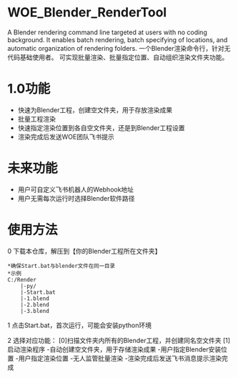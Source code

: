 # WOE_Blender_RenderTool
A Blender rendering command line targeted at users with no coding background. 
It enables batch rendering, batch specifying of locations, and automatic organization of rendering folders.
一个Blender渲染命令行，针对无代码基础使用者。
可实现批量渲染、批量指定位置、自动组织渲染文件夹功能。


# 1.0功能
- 快速为Blender工程，创建空文件夹，用于存放渲染成果
- 批量工程渲染
- 快速指定渲染位置到各自空文件夹，还是到Blender工程设置
- 渲染完成后发送WOE团队飞书提示

# 未来功能
- 用户可自定义飞书机器人的Webhook地址
- 用户无需每次运行时选择Blender软件路径

# 使用方法
0 下载本仓库，解压到【你的Blender工程所在文件夹】

    *确保Start.bat与blender文件在同一目录
    *示例
    C:/Render
        |-py/
        |-Start.bat
        |-1.blend
        |-2.blend
        |-3.blend

1 点击Start.bat，首次运行，可能会安装python环境

2 选择对应功能：
   [0]扫描文件夹内所有的Blender工程，并创建同名空文件夹
   [1]启动渲染程序
      -自动创建空文件夹，用于存储渲染成果
      -用户指定Blender安装位置
      -用户指定渲染位置
      -无人监管批量渲染
      -渲染完成后发送飞书消息提示渲染完成
   



